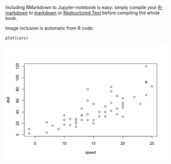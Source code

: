 Including RMarkdown to Jupyter-notebook is easy: simply compile your
[R-markdown](https://rmarkdown.rstudio.com/) to
[markdown](https://www.markdownguide.org/) or [Restructured
Text](https://www.writethedocs.org/guide/writing/reStructuredText/)
before compiling the whole book.

Image inclusion is automatic from R code:

    plot(cars)

![](Theory_files/figure-markdown_strict/unnamed-chunk-1-1.png)
